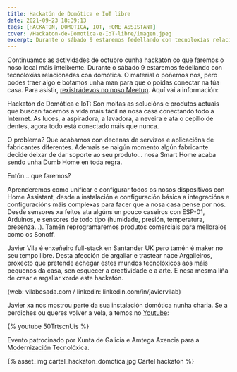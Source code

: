 ```yaml
---
title: Hackatón de Domótica e IoT libre
date: 2021-09-23 18:39:13
tags: [HACKATON, DOMOTICA, IOT, HOME_ASSISTANT]
cover: /Hackaton-de-Domotica-e-IoT-libre/imagen.jpeg
excerpt: Durante o sábado 9 estaremos fedellando con tecnoloxías relacionadas coa domótica
---
```


Continuamos as actividades de octubro cunha hackatón co que faremos o noso local máis intelixente. Durante o sábado 9 estaremos fedellando con tecnoloxías relacionadas coa domótica. O material o poñemos nos, pero podes traer algo e botamos unha man para que o poidas conectar na túa casa. Para asistir, [rexistrádevos no noso Meetup](https://www.meetup.com/es/AIndustriosa/events/280939499/). Aquí vai a información:

Hackatón de Domótica e IoT:
Son moitas as solucións e produtos actuais que buscan facernos a vida máis fácil na nosa casa conectando todo a Internet. As luces, a aspiradora, a lavadora, a neveira e ata o cepillo de dentes, agora todo está conectado máis que nunca.

O problema? Que acabamos con decenas de servizos e aplicacións de fabricantes diferentes. Ademais se nalgún momento algún fabricante decide deixar de dar soporte ao seu produto… nosa Smart Home acaba sendo unha Dumb Home en toda regra.

Entón… que faremos?

Aprenderemos como unificar e configurar todos os nosos dispositivos con Home Assistant, desde a instalación e configuración básica a integracións e configuracións máis complexas para facer que a nosa casa pense por nós. Desde sensores xa feitos ata algúns un pouco caseiros con ESP-01, Arduinos, e sensores de todo tipo (humidade, presión, temperatura, presenza…). Tamén reprogramaremos produtos comerciais para melloralos como os Sonoff.

Javier Vila é enxeñeiro full-stack en Santander UK pero tamén é maker no seu tempo libre. Desta afección de argallar e trastear nace Argalleiros, proxecto que pretende achegar estes mundos tecnolóxicos aos máis pequenos da casa, sen esquecer a creatividade e a arte. E nesa mesma liña de crear e argallar xorde este hackatón.

(web: vilabesada.com / linkedin: linkedin.com/in/javiervilab)

Javier xa nos mostrou parte da sua instalación domótica nunha charla. Se a perdiches ou queres volver a vela, a temos no [Youtube](https://www.youtube.com/watch?v=50TrtscnUis):

{% youtube 50TrtscnUis %}

Evento patrocinado por Xunta de Galicia e Amtega Axencia para a Modernización Tecnolóxica.

{% asset_img cartel_hackaton_domotica.jpg Cartel hackatón %}

